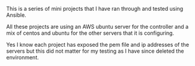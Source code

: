This is a series of mini projects that I have ran through and tested using Ansible.

All these projects are using an AWS ubuntu server for the controller and a mix of centos and ubuntu for
the other servers that it is configuring.

Yes I know each project has exposed the pem file and ip addresses of the servers but this did not matter
for my testing as I have since deleted the environment.
